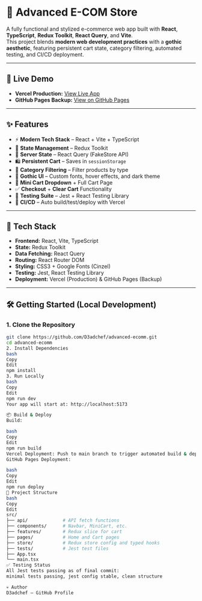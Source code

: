 # 🛒 Advanced E-COM Store

A fully functional and stylized e-commerce web app built with **React**, **TypeScript**, **Redux Toolkit**, **React Query**, and **Vite**.  
This project blends **modern web development practices** with a **gothic aesthetic**, featuring persistent cart state, category filtering, automated testing, and CI/CD deployment.

---

## 🚀 Live Demo

- **Vercel Production:** [View Live App](https://advanced-ecomm.vercel.app)  
- **GitHub Pages Backup:** [View on GitHub Pages](https://d3adchef.github.io/advanced-ecomm/)

---

## ✨ Features

- ⚡️ **Modern Tech Stack** – React + Vite + TypeScript
- 🧠 **State Management** – Redux Toolkit
- 📡 **Server State** – React Query (FakeStore API)
- 🛍️ **Persistent Cart** – Saves in `sessionStorage`
- 🔎 **Category Filtering** – Filter products by type
- 🦇 **Gothic UI** – Custom fonts, hover effects, and dark theme
- 🛒 **Mini Cart Dropdown** + Full Cart Page
- ✅ **Checkout** + **Clear Cart** Functionality
- 🧪 **Testing Suite** – Jest + React Testing Library
- 🔄 **CI/CD** – Auto build/test/deploy with Vercel

---

## 🧰 Tech Stack

- **Frontend:** React, Vite, TypeScript
- **State:** Redux Toolkit
- **Data Fetching:** React Query
- **Routing:** React Router DOM
- **Styling:** CSS3 + Google Fonts (Cinzel)
- **Testing:** Jest, React Testing Library
- **Deployment:** Vercel (Production) & GitHub Pages (Backup)

---

## 🛠 Getting Started (Local Development)

### 1. Clone the Repository
```bash
git clone https://github.com/D3adchef/advanced-ecomm.git
cd advanced-ecomm
2. Install Dependencies
bash
Copy
Edit
npm install
3. Run Locally
bash
Copy
Edit
npm run dev
Your app will start at: http://localhost:5173

📦 Build & Deploy
Build:

bash
Copy
Edit
npm run build
Vercel Deployment: Push to main branch to trigger automated build & deploy.
GitHub Pages Deployment:

bash
Copy
Edit
npm run deploy
📂 Project Structure
bash
Copy
Edit
src/
├── api/             # API fetch functions
├── components/      # Navbar, MiniCart, etc.
├── features/        # Redux slice for cart
├── pages/           # Home and Cart pages
├── store/           # Redux store config and typed hooks
├── tests/           # Jest test files
├── App.tsx
└── main.tsx
✅ Testing Status
All Jest tests passing as of final commit:
minimal tests passing, jest config stable, clean structure

💀 Author
D3adchef – GitHub Profile
